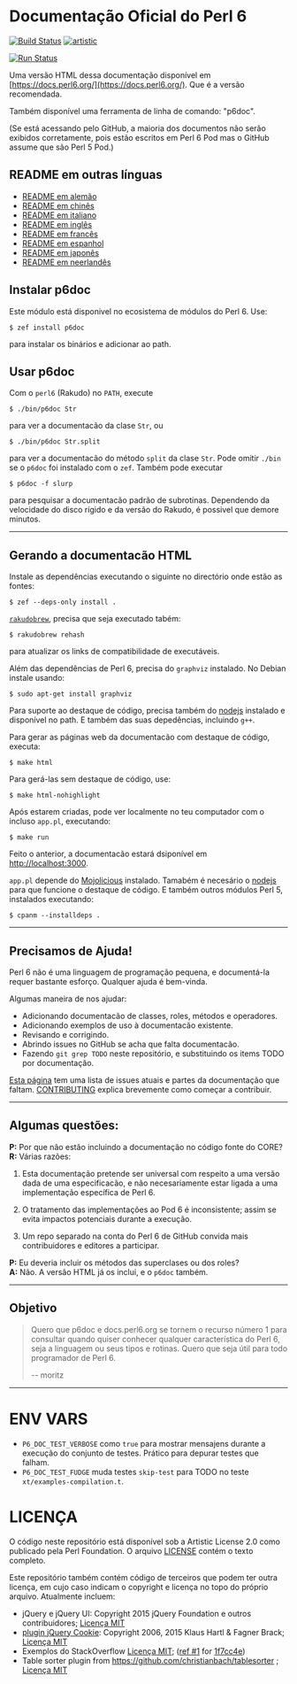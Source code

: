 # Documentação Oficial do Perl 6

[![Build Status](https://travis-ci.org/perl6/doc.svg?branch=master)](https://travis-ci.org/perl6/doc) [![artistic](https://img.shields.io/badge/license-Artistic%202.0-blue.svg?style=flat)](https://opensource.org/licenses/Artistic-2.0)

[![Run Status](https://api.shippable.com/projects/591e99923f2f790700098a30/badge?branch=master)](https://app.shippable.com/github/perl6/doc)

Uma versão HTML dessa documentação disponível em [https://docs.perl6.org/](https://docs.perl6.org/).
Que é a versão recomendada.

Também disponível uma ferramenta de linha de comando: "p6doc".

(Se está acessando pelo GitHub, a maioria dos documentos não serão exibidos corretamente, pois estão escritos em Perl 6 Pod
mas o GitHub assume que são Perl 5 Pod.)

## README em outras línguas

* [README em alemão](README.de.md)
* [README em chinês](README.zh.md)
* [README em italiano](README.it.md)
* [README em inglês](README.md)
* [README em francês](README.fr.md)
* [README em espanhol](README.es.md)
* [README em japonês](README.jp.md)
* [README em neerlandês](README.nl.md)

## Instalar p6doc

Este módulo está disponivel no ecosistema de módulos do Perl 6. Use:

    $ zef install p6doc

para instalar os binários e adicionar ao path.

## Usar p6doc

Com o `perl6` (Rakudo) no `PATH`, execute

    $ ./bin/p6doc Str

para ver a documentacão da clase `Str`, ou

    $ ./bin/p6doc Str.split

para ver a documentacão do método `split` da clase `Str`. Pode
omitir `./bin` se o `p6doc` foi instalado com o `zef`.
Também pode executar

    $ p6doc -f slurp

para pesquisar a documentacão padrão de subrotinas. Dependendo da velocidade
do disco rígido e da versão do Rakudo, é possivel que demore minutos.

-------

## Gerando a documentacão HTML

Instale as dependências executando o siguinte no directório onde estão as fontes:

    $ zef --deps-only install .

[`rakudobrew`](https://github.com/tadzik/rakudobrew), precisa que seja executado tabém:

    $ rakudobrew rehash

para atualizar os links de compatibilidade de executáveis.

Além das dependências de Perl 6, precisa do `graphviz` instalado. No Debian
instale usando:

    $ sudo apt-get install graphviz

Para suporte ao destaque de código, precisa também do [nodejs](https://nodejs.org) instalado e disponível no path.
E também das suas depedências, incluindo `g++`.

Para gerar as páginas web da documentacão com destaque de código, executa:

    $ make html

Para gerá-las sem destaque de código, use:

    $ make html-nohighlight

Após estarem criadas, pode ver localmente no teu computador com o incluso `app.pl`, executando:

    $ make run

Feito o anterior, a documentacão estará dsiponível em [http://localhost:3000](http://localhost:3000).

`app.pl` depende do [Mojolicious](https://metacpan.org/pod/Mojolicious)
instalado. Tamabém é necesário o [nodejs](https://nodejs.org) para que funcione o destaque de código.
E também outros módulos Perl 5, instalados executando:

    $ cpanm --installdeps .

---------

## Precisamos de Ajuda!

Perl 6 não é uma linguagem de programação pequena, e documentá-la requer bastante esforço. Qualquer ajuda é bem-vinda.

Algumas maneira de nos ajudar:

  * Adicionando documentacão de classes, roles, métodos e operadores.
  * Adicionando exemplos de uso à documentacão existente.
  * Revisando e corrigindo.
  * Abrindo issues no GitHub se acha que falta documentacão.
  * Fazendo `git grep TODO` neste repositório, e substituindo os items TODO por documentação.

[Esta página](https://github.com/perl6/doc/issues) tem uma lista de issues atuais e partes da documentação que faltam.
[CONTRIBUTING](CONTRIBUTING.md) explica brevemente como começar a contribuir.

--------
## Algumas questões:

**P:** Por que não estão incluindo a documentação no código fonte do CORE?<br>
**R:** Várias razões:

  1. Esta documentação pretende ser universal com respeito a uma versão dada de uma especificacão, e não necesariamente estar
  ligada a uma implementação específica de Perl 6.

  2. O tratamento das implementações ao Pod 6 é inconsistente; assim se evita impactos potenciais durante a execução.

  3. Um repo separado na conta do Perl 6 de GitHub convida mais contribuidores e editores a participar.

**P:** Eu deveria incluir os métodos das superclases ou dos roles?<br>
**A:** Não. A versão HTML já os inclui, e o `p6doc` também.

--------

## Objetivo

> Quero que p6doc e docs.perl6.org se tornem o recurso número 1 para consultar quando quiser conhecer qualquer
> característica do Perl 6, seja a linguagem ou seus tipos e rotinas. Quero que seja útil para todo programador de Perl 6.
>
>    -- moritz

--------

# ENV VARS

- `P6_DOC_TEST_VERBOSE` como `true` para mostrar mensajens durante a execução do conjunto de testes. Prático para depurar testes
que falham.
- `P6_DOC_TEST_FUDGE` muda testes `skip-test` para TODO no teste `xt/examples-compilation.t`.

# LICENÇA

O código neste repositório está disponível sob a Artistic License 2.0 como publicado pela Perl Foundation. O arquivo
[LICENSE](LICENSE) contém o texto completo.

Este repositório também contém código de terceiros que podem ter outra licença, em cujo caso indicam o copyright e licença no
topo do próprio arquivo. Atualmente incluem:

* jQuery e jQuery UI: Copyright 2015 jQuery Foundation e outros contribuidores;
  [Licença MIT](http://creativecommons.org/licenses/MIT)
* [plugin jQuery Cookie](https://github.com/js-cookie/js-cookie):
  Copyright 2006, 2015 Klaus Hartl & Fagner Brack;
  [Licença MIT](http://creativecommons.org/licenses/MIT)
* Exemplos do StackOverflow [Licença MIT](http://creativecommons.org/licenses/MIT); ([ref #1](http://stackoverflow.com/a/43669837/215487) for [1f7cc4e](https://github.com/perl6/doc/commit/1f7cc4efa0da38b5a9bf544c9b13cc335f87f7f6))
* Table sorter plugin from https://github.com/christianbach/tablesorter ;
  [Licença MIT](http://creativecommons.org/licenses/MIT)
